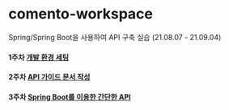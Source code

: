 # comento-workspace
Spring/Spring Boot을 사용하여 API 구축 실습 (21.08.07 - 21.09.04)

#### 1주차 [개발 환경 세팅](https://github.com/noohk329/comento-workspace/tree/main/%5B1%EC%A3%BC%EC%B0%A8%5D%20%EA%B0%9C%EB%B0%9C%20%ED%99%98%EA%B2%BD%20%EC%84%B8%ED%8C%85)

#### 2주차 [API 가이드 문서 작성](https://github.com/noohk329/comento-workspace/tree/main/%5B2%EC%A3%BC%EC%B0%A8%5D%20API%20%EA%B0%80%EC%9D%B4%EB%93%9C%20%EB%AC%B8%EC%84%9C)

#### 3주차 [Spring Boot를 이용한 간단한 API ](https://github.com/noohk329/comento-workspace/tree/main/%5B3%EC%A3%BC%EC%B0%A8%5D%20%EC%8A%A4%ED%94%84%EB%A7%81%EB%B6%80%ED%8A%B8%EB%A5%BC%20%EC%9D%B4%EC%9A%A9%ED%95%9C%20%EA%B0%84%EB%8B%A8%ED%95%9C%20API%20%EA%B5%AC%ED%98%84)
